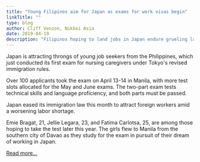 ```yaml
---
title: "Young Filipinos aim for Japan as exams for work visas begin"
linkTitle: ""
type: blog
author: Cliff Venzon, Nikkei Asia
date: 2019-04-19
description: "Filipinos hoping to land jobs in Japan endure grueling language studies for shot at better life"
---
```

Japan is attracting throngs of young job seekers from the Philippines, which just conducted its first exam for nursing caregivers under Tokyo's revised immigration rules.

Over 100 applicants took the exam on April 13-14 in Manila, with more test slots allocated for the May and June exams. The two-part exam tests technical skills and language proficiency, and both parts must be passed.

Japan eased its immigration law this month to attract foreign workers amid a worsening labor shortage.

Emie Bragat, 21, Jellie Legara, 23, and Fatima Carlotsa, 25, are among those hoping to take the test later this year. The girls flew to Manila from the southern city of Davao as they study for the exam in pursuit of their dream of working in Japan.

[Read more...](https://asia.nikkei.com/Spotlight/Japan-immigration/Young-Filipinos-aim-for-Japan-as-exams-for-work-visas-begin)

